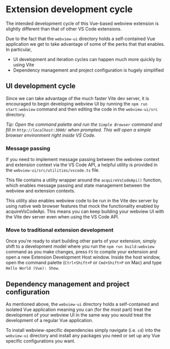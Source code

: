 # Extension development cycle

The intended development cycle of this Vue-based webview extension is slightly
different than that of other VS Code extensions.

Due to the fact that the `webview-ui` directory holds a self-contained Vue
application we get to take advantage of some of the perks that that enables. In
particular,

-   UI development and iteration cycles can happen much more quickly by using
    Vite
-   Dependency management and project configuration is hugely simplified

## UI development cycle

Since we can take advantage of the much faster Vite dev server, it is encouraged
to begin developing webview UI by running the `npm run start:webview` command
and then editing the code in the `webview-ui/src` directory.

_Tip: Open the command palette and run the `Simple Browser` command and fill in
`http://localhost:3000/` when prompted. This will open a simple browser
environment right inside VS Code._

### Message passing

If you need to implement message passing between the webview context and
extension context via the VS Code API, a helpful utility is provided in the
`webview-ui/src/utilities/vscode.ts` file.

This file contains a utility wrapper around the `acquireVsCodeApi()` function,
which enables message passing and state management between the webview and
extension contexts.

This utility also enables webview code to be run in the Vite dev server by using
native web browser features that mock the functionality enabled by
acquireVsCodeApi. This means you can keep building your webview UI with the Vite
dev server even when using the VS Code API.

### Move to traditional extension development

Once you're ready to start building other parts of your extension, simply shift
to a development model where you run the `npm run build:webview` command as you
make changes, press `F5` to compile your extension and open a new Extension
Development Host window. Inside the host window, open the command palette
(`Ctrl+Shift+P` or `Cmd+Shift+P` on Mac) and type `Hello World (Vue): Show`.

## Dependency management and project configuration

As mentioned above, the `webview-ui` directory holds a self-contained and
isolated Vue application meaning you can (for the most part) treat the
development of your webview UI in the same way you would treat the development
of a regular Vue application.

To install webview-specific dependencies simply navigate (i.e. `cd`) into the
`webview-ui` directory and install any packages you need or set up any Vue
specific configurations you want.
